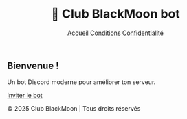 <!DOCTYPE html>
<html lang="fr">
<head>
  <meta charset="UTF-8">
  <meta name="viewport" content="width=device-width, initial-scale=1.0">
  <title>Mon Bot Discord</title>
  <link rel="stylesheet" href="assets/style.css">
</head>
<body>
  <header>
    <h1>🤖 Club BlackMoon bot</h1>
    <nav>
      <a href="index.html">Accueil</a>
      <a href="tos.html">Conditions</a>
      <a href="privacy.html">Confidentialité</a>
    </nav>
  </header>

  <main>
    <h2>Bienvenue !</h2>
    <p>Un bot Discord moderne pour améliorer ton serveur.</p>
    <a href="4bb3b1e47312a8db72431562dd467935f56c0c9a26f6b903d15aec00255dfa9b" class="button">Inviter le bot</a>
  </main>

  <footer>
    <p>&copy; 2025 Club BlackMoon | Tous droits réservés</p>
  </footer>
</body>
</html>
